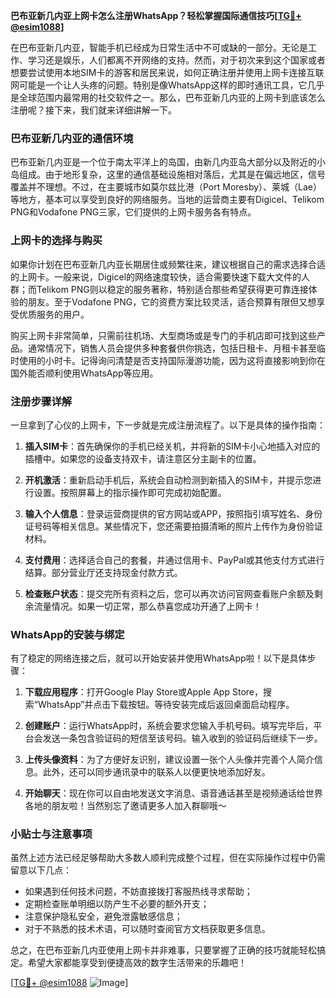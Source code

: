 **巴布亚新几内亚上网卡怎么注册WhatsApp？轻松掌握国际通信技巧[[TG💪+ @esim1088](https://t.me/s/esim1088)]**

在巴布亚新几内亚，智能手机已经成为日常生活中不可或缺的一部分。无论是工作、学习还是娱乐，人们都离不开网络的支持。然而，对于初次来到这个国家或者想要尝试使用本地SIM卡的游客和居民来说，如何正确注册并使用上网卡连接互联网可能是一个让人头疼的问题。特别是像WhatsApp这样的即时通讯工具，它几乎是全球范围内最常用的社交软件之一。那么，巴布亚新几内亚的上网卡到底该怎么注册呢？接下来，我们就来详细讲解一下。

### 巴布亚新几内亚的通信环境

巴布亚新几内亚是一个位于南太平洋上的岛国，由新几内亚岛大部分以及附近的小岛组成。由于地形复杂，这里的通信基础设施相对落后，尤其是在偏远地区，信号覆盖并不理想。不过，在主要城市如莫尔兹比港（Port Moresby）、莱城（Lae）等地方，基本可以享受到良好的网络服务。当地的运营商主要有Digicel、Telikom PNG和Vodafone PNG三家，它们提供的上网卡服务各有特点。

### 上网卡的选择与购买

如果你计划在巴布亚新几内亚长期居住或频繁往来，建议根据自己的需求选择合适的上网卡。一般来说，Digicel的网络速度较快，适合需要快速下载大文件的人群；而Telikom PNG则以稳定的服务著称，特别适合那些希望获得更可靠连接体验的朋友。至于Vodafone PNG，它的资费方案比较灵活，适合预算有限但又想享受优质服务的用户。

购买上网卡非常简单，只需前往机场、大型商场或是专门的手机店即可找到这些产品。通常情况下，销售人员会提供多种套餐供你挑选，包括日租卡、月租卡甚至临时使用的小时卡。记得询问清楚是否支持国际漫游功能，因为这将直接影响到你在国外能否顺利使用WhatsApp等应用。

### 注册步骤详解

一旦拿到了心仪的上网卡，下一步就是完成注册流程了。以下是具体的操作指南：

1. **插入SIM卡**：首先确保你的手机已经关机，并将新的SIM卡小心地插入对应的插槽中。如果您的设备支持双卡，请注意区分主副卡的位置。
   
2. **开机激活**：重新启动手机后，系统会自动检测到新插入的SIM卡，并提示您进行设置。按照屏幕上的指示操作即可完成初始配置。

3. **输入个人信息**：登录运营商提供的官方网站或APP，按照指引填写姓名、身份证号码等相关信息。某些情况下，您还需要拍摄清晰的照片上传作为身份验证材料。

4. **支付费用**：选择适合自己的套餐，并通过信用卡、PayPal或其他支付方式进行结算。部分营业厅还支持现金付款方式。

5. **检查账户状态**：提交完所有资料之后，您可以再次访问官网查看账户余额及剩余流量情况。如果一切正常，那么恭喜您成功开通了上网卡！

### WhatsApp的安装与绑定

有了稳定的网络连接之后，就可以开始安装并使用WhatsApp啦！以下是具体步骤：

1. **下载应用程序**：打开Google Play Store或Apple App Store，搜索“WhatsApp”并点击下载按钮。等待安装完成后返回桌面启动程序。

2. **创建账户**：运行WhatsApp时，系统会要求您输入手机号码。填写完毕后，平台会发送一条包含验证码的短信至该号码。输入收到的验证码后继续下一步。

3. **上传头像资料**：为了方便好友识别，建议设置一张个人头像并完善个人简介信息。此外，还可以同步通讯录中的联系人以便更快地添加好友。

4. **开始聊天**：现在你可以自由地发送文字消息、语音通话甚至是视频通话给世界各地的朋友啦！当然别忘了邀请更多人加入群聊哦～

### 小贴士与注意事项

虽然上述方法已经足够帮助大多数人顺利完成整个过程，但在实际操作过程中仍需留意以下几点：

- 如果遇到任何技术问题，不妨直接拨打客服热线寻求帮助；
- 定期检查账单明细以防产生不必要的额外开支；
- 注意保护隐私安全，避免泄露敏感信息；
- 对于不熟悉的技术术语，可以随时查阅官方文档获取更多信息。

总之，在巴布亚新几内亚使用上网卡并非难事，只要掌握了正确的技巧就能轻松搞定。希望大家都能享受到便捷高效的数字生活带来的乐趣吧！

[[TG💪+ @esim1088](https://t.me/s/esim1088) ![Image](https://i.postimg.cc/4NQfJmqS/Snipaste-2025-05-13-00-14-12.png)]